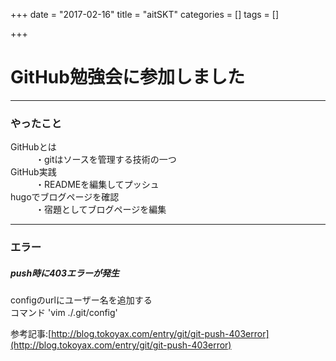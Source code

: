 +++
date = "2017-02-16"
title = "aitSKT"
categories = []
tags = []

+++

# **GitHub勉強会に参加しました**
------------
### やったこと
<dl>
  <dt>GitHubとは</dt>
  <dd>・gitはソースを管理する技術の一つ</dd>
  <dt>GitHub実践</dt>
  <dd>・READMEを編集してプッシュ</dd>
  <dt>hugoでブログページを確認</dt>
  <dd>・宿題としてブログページを編集</dd>
</dl>

---------------

### エラー

#####  push時に403エラーが発生<br>
  configのurlにユーザー名を追加する<br>
  コマンド  'vim ./.git/config'

  参考記事:[http://blog.tokoyax.com/entry/git/git-push-403error](http://blog.tokoyax.com/entry/git/git-push-403error)
